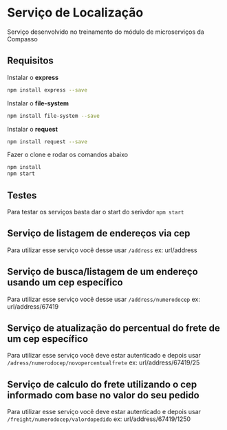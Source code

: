 # Serviço de Localização

Serviço desenvolvido no treinamento do módulo de microserviços da Compasso

## Requisitos

Instalar o **express**

```bash
npm install express --save
```

Instalar o **file-system**

```bash
npm install file-system --save
```

Instalar o **request**

```bash
npm install request --save
```

Fazer o clone e rodar os comandos abaixo

```bash
npm install 
npm start
```

## Testes

Para testar os serviços basta dar o start do serivdor `npm start`

## Serviço de listagem de endereços via cep

Para utilizar esse serviço você desse usar `/address`
ex: url/address

## Serviço de busca/listagem de um endereço usando um cep específico

Para utilizar esse serviço você desse usar `/address/numerodocep`
ex: url/address/67419

## Serviço de atualização do percentual do frete de um cep específico

Para utilizar esse serviço você deve estar autenticado e depois usar
`/adress/numerodocep/novopercentualfrete`
ex: url/address/67419/25

## Serviço de calculo do frete utilizando o cep informado com base no valor do seu pedido

Para utilizar esse serviço você deve estar autenticado e depois usar
`/freight/numerodocep/valordopedido`
ex: url/address/67419/1250




